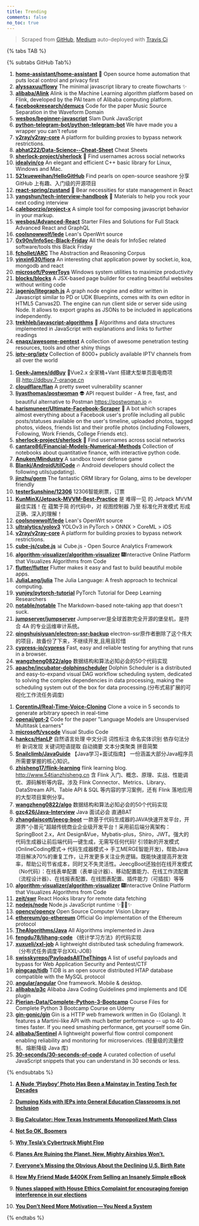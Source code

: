 ```yaml
---
title: Trending
comments: false
no_toc: true
---
```


> Scraped from [GitHub](https://github.com/trending), [Medium](https://medium.com/topic/popular)
auto-deployed with [Travis Ci](https://travis-ci.org/)

{% tabs TAB %}
<!-- tab GitHub -->
{% subtabs GitHub Tab%}
<!-- tab Daily -->
1. [**home-assistant/home-assistant**](https://github.com/home-assistant/home-assistant)
🏡 Open source home automation that puts local control and privacy first
2. [**alyssaxuu/flowy**](https://github.com/alyssaxuu/flowy)
The minimal javascript library to create flowcharts ✨
3. [**alibaba/Alink**](https://github.com/alibaba/Alink)
Alink is the Machine Learning algorithm platform based on Flink, developed by the PAI team of Alibaba computing platform.
4. [**facebookresearch/demucs**](https://github.com/facebookresearch/demucs)
Code for the paper Music Source Separation in the Waveform Domain
5. [**wesbos/beginner-javascript**](https://github.com/wesbos/beginner-javascript)
Slam Dunk JavaScript
6. [**python-telegram-bot/python-telegram-bot**](https://github.com/python-telegram-bot/python-telegram-bot)
We have made you a wrapper you can't refuse
7. [**v2ray/v2ray-core**](https://github.com/v2ray/v2ray-core)
A platform for building proxies to bypass network restrictions.
8. [**abhat222/Data-Science--Cheat-Sheet**](https://github.com/abhat222/Data-Science--Cheat-Sheet)
Cheat Sheets
9. [**sherlock-project/sherlock**](https://github.com/sherlock-project/sherlock)
🔎 Find usernames across social networks
10. [**idealvin/co**](https://github.com/idealvin/co)
An elegant and efficient C++ basic library for Linux, Windows and Mac.
11. [**521xueweihan/HelloGitHub**](https://github.com/521xueweihan/HelloGitHub)
Find pearls on open-source seashore 分享 GitHub 上有趣、入门级的开源项目
12. [**react-spring/zustand**](https://github.com/react-spring/zustand)
🐻 Bear necessities for state management in React
13. [**yangshun/tech-interview-handbook**](https://github.com/yangshun/tech-interview-handbook)
💯 Materials to help you rock your next coding interview
14. [**calebporzio/project-x**](https://github.com/calebporzio/project-x)
A simple tool for composing javascript behavior in your markup.
15. [**wesbos/Advanced-React**](https://github.com/wesbos/Advanced-React)
Starter Files and Solutions for Full Stack Advanced React and GraphQL
16. [**coolsnowwolf/lede**](https://github.com/coolsnowwolf/lede)
Lean's OpenWrt source
17. [**0x90n/InfoSec-Black-Friday**](https://github.com/0x90n/InfoSec-Black-Friday)
All the deals for InfoSec related software/tools this Black Friday
18. [**fchollet/ARC**](https://github.com/fchollet/ARC)
The Abstraction and Reasoning Corpus
19. [**yinxin630/fiora**](https://github.com/yinxin630/fiora)
An interesting chat application power by socket.io, koa, mongodb and react
20. [**microsoft/PowerToys**](https://github.com/microsoft/PowerToys)
Windows system utilities to maximize productivity
21. [**blocks/blocks**](https://github.com/blocks/blocks)
A JSX-based page builder for creating beautiful websites without writing code
22. [**jagenjo/litegraph.js**](https://github.com/jagenjo/litegraph.js)
A graph node engine and editor written in Javascript similar to PD or UDK Blueprints, comes with its own editor in HTML5 Canvas2D. The engine can run client side or server side using Node. It allows to export graphs as JSONs to be included in applications independently.
23. [**trekhleb/javascript-algorithms**](https://github.com/trekhleb/javascript-algorithms)
📝 Algorithms and data structures implemented in JavaScript with explanations and links to further readings
24. [**enaqx/awesome-pentest**](https://github.com/enaqx/awesome-pentest)
A collection of awesome penetration testing resources, tools and other shiny things
25. [**iptv-org/iptv**](https://github.com/iptv-org/iptv)
Collection of 8000+ publicly available IPTV channels from all over the world
<!-- endtab -->
<!-- tab Weekly -->
1. [**Geek-James/ddBuy**](https://github.com/Geek-James/ddBuy)
🎉Vue2.x 全家桶+Vant 搭建大型单页面电商项目.http://ddbuy.7-orange.cn
2. [**cloudflare/flan**](https://github.com/cloudflare/flan)
A pretty sweet vulnerability scanner
3. [**liyasthomas/postwoman**](https://github.com/liyasthomas/postwoman)
👽 API request builder - A free, fast, and beautiful alternative to Postman https://postwoman.io 🔥
4. [**harismuneer/Ultimate-Facebook-Scraper**](https://github.com/harismuneer/Ultimate-Facebook-Scraper)
🤖 A bot which scrapes almost everything about a Facebook user's profile including all public posts/statuses available on the user's timeline, uploaded photos, tagged photos, videos, friends list and their profile photos (including Followers, Following, Work Friends, College Friends etc).
5. [**sherlock-project/sherlock**](https://github.com/sherlock-project/sherlock)
🔎 Find usernames across social networks
6. [**cantaro86/Financial-Models-Numerical-Methods**](https://github.com/cantaro86/Financial-Models-Numerical-Methods)
Collection of notebooks about quantitative finance, with interactive python code.
7. [**Anuken/Mindustry**](https://github.com/Anuken/Mindustry)
A sandbox tower defense game
8. [**Blankj/AndroidUtilCode**](https://github.com/Blankj/AndroidUtilCode)
🔥 Android developers should collect the following utils(updating).
9. [**jinzhu/gorm**](https://github.com/jinzhu/gorm)
The fantastic ORM library for Golang, aims to be developer friendly
10. [**testerSunshine/12306**](https://github.com/testerSunshine/12306)
12306智能刷票，订票
11. [**KunMinX/Jetpack-MVVM-Best-Practice**](https://github.com/KunMinX/Jetpack-MVVM-Best-Practice)
是 难得一见 的 Jetpack MVVM 最佳实践！在 蕴繁于简 的代码中，对 视图控制器 乃至 标准化开发模式 形成正确、深入的理解！
12. [**coolsnowwolf/lede**](https://github.com/coolsnowwolf/lede)
Lean's OpenWrt source
13. [**ultralytics/yolov3**](https://github.com/ultralytics/yolov3)
YOLOv3 in PyTorch > ONNX > CoreML > iOS
14. [**v2ray/v2ray-core**](https://github.com/v2ray/v2ray-core)
A platform for building proxies to bypass network restrictions.
15. [**cube-js/cube.js**](https://github.com/cube-js/cube.js)
📊 Cube.js - Open Source Analytics Framework
16. [**algorithm-visualizer/algorithm-visualizer**](https://github.com/algorithm-visualizer/algorithm-visualizer)
🎆Interactive Online Platform that Visualizes Algorithms from Code
17. [**flutter/flutter**](https://github.com/flutter/flutter)
Flutter makes it easy and fast to build beautiful mobile apps.
18. [**JuliaLang/julia**](https://github.com/JuliaLang/julia)
The Julia Language: A fresh approach to technical computing.
19. [**yunjey/pytorch-tutorial**](https://github.com/yunjey/pytorch-tutorial)
PyTorch Tutorial for Deep Learning Researchers
20. [**notable/notable**](https://github.com/notable/notable)
The Markdown-based note-taking app that doesn't suck.
21. [**jumpserver/jumpserver**](https://github.com/jumpserver/jumpserver)
Jumpserver是全球首款完全开源的堡垒机，是符合 4A 的专业运维审计系统。
22. [**qingshuisiyuan/electron-ssr-backup**](https://github.com/qingshuisiyuan/electron-ssr-backup)
electron-ssr原作者删除了这个伟大的项目，故备份了下来，不继续开发,且用且珍惜
23. [**cypress-io/cypress**](https://github.com/cypress-io/cypress)
Fast, easy and reliable testing for anything that runs in a browser.
24. [**wangzheng0822/algo**](https://github.com/wangzheng0822/algo)
数据结构和算法必知必会的50个代码实现
25. [**apache/incubator-dolphinscheduler**](https://github.com/apache/incubator-dolphinscheduler)
Dolphin Scheduler is a distributed and easy-to-expand visual DAG workflow scheduling system, dedicated to solving the complex dependencies in data processing, making the scheduling system out of the box for data processing.(分布式易扩展的可视化工作流任务调度)
<!-- endtab -->
<!-- tab Monthly -->
1. [**CorentinJ/Real-Time-Voice-Cloning**](https://github.com/CorentinJ/Real-Time-Voice-Cloning)
Clone a voice in 5 seconds to generate arbitrary speech in real-time
2. [**openai/gpt-2**](https://github.com/openai/gpt-2)
Code for the paper "Language Models are Unsupervised Multitask Learners"
3. [**microsoft/vscode**](https://github.com/microsoft/vscode)
Visual Studio Code
4. [**hankcs/HanLP**](https://github.com/hankcs/HanLP)
自然语言处理 中文分词 词性标注 命名实体识别 依存句法分析 新词发现 关键词短语提取 自动摘要 文本分类聚类 拼音简繁
5. [**Snailclimb/JavaGuide**](https://github.com/Snailclimb/JavaGuide)
【Java学习+面试指南】 一份涵盖大部分Java程序员所需要掌握的核心知识。
6. [**zhisheng17/flink-learning**](https://github.com/zhisheng17/flink-learning)
flink learning blog. http://www.54tianzhisheng.cn 含 Flink 入门、概念、原理、实战、性能调优、源码解析等内容。涉及 Flink Connector、Metrics、Library、DataStream API、Table API & SQL 等内容的学习案例，还有 Flink 落地应用的大型项目案例分享。
7. [**wangzheng0822/algo**](https://github.com/wangzheng0822/algo)
数据结构和算法必知必会的50个代码实现
8. [**gzc426/Java-Interview**](https://github.com/gzc426/Java-Interview)
Java 面试必会 直通BAT
9. [**zhangdaiscott/jeecg-boot**](https://github.com/zhangdaiscott/jeecg-boot)
一款基于代码生成器的JAVA快速开发平台，开源界“小普元”超越传统商业企业级开发平台！采用前后端分离架构：SpringBoot 2.x，Ant Design&Vue，Mybatis-plus，Shiro，JWT。强大的代码生成器让前后端代码一键生成，无需写任何代码! 引领新的开发模式(OnlineCoding模式-> 代码生成器模式-> 手工MERGE智能开发)，帮助Java项目解决70%的重复工作，让开发更多关注业务逻辑。既能快速提高开发效率，帮助公司节省成本，同时又不失灵活性。JeecgBoot还独创在线开发模式（No代码）：在线表单配置（表单设计器）、移动配置能力、在线工作流配置（流程设计器）、在线报表配置、在线图表配置、插件能力（可插拔）等等
10. [**algorithm-visualizer/algorithm-visualizer**](https://github.com/algorithm-visualizer/algorithm-visualizer)
🎆Interactive Online Platform that Visualizes Algorithms from Code
11. [**zeit/swr**](https://github.com/zeit/swr)
React Hooks library for remote data fetching
12. [**nodejs/node**](https://github.com/nodejs/node)
Node.js JavaScript runtime ✨🐢🚀✨
13. [**opencv/opencv**](https://github.com/opencv/opencv)
Open Source Computer Vision Library
14. [**ethereum/go-ethereum**](https://github.com/ethereum/go-ethereum)
Official Go implementation of the Ethereum protocol
15. [**TheAlgorithms/Java**](https://github.com/TheAlgorithms/Java)
All Algorithms implemented in Java
16. [**fengdu78/lihang-code**](https://github.com/fengdu78/lihang-code)
《统计学习方法》的代码实现
17. [**xuxueli/xxl-job**](https://github.com/xuxueli/xxl-job)
A lightweight distributed task scheduling framework.（分布式任务调度平台XXL-JOB）
18. [**swisskyrepo/PayloadsAllTheThings**](https://github.com/swisskyrepo/PayloadsAllTheThings)
A list of useful payloads and bypass for Web Application Security and Pentest/CTF
19. [**pingcap/tidb**](https://github.com/pingcap/tidb)
TiDB is an open source distributed HTAP database compatible with the MySQL protocol
20. [**angular/angular**](https://github.com/angular/angular)
One framework. Mobile & desktop.
21. [**alibaba/p3c**](https://github.com/alibaba/p3c)
Alibaba Java Coding Guidelines pmd implements and IDE plugin
22. [**Pierian-Data/Complete-Python-3-Bootcamp**](https://github.com/Pierian-Data/Complete-Python-3-Bootcamp)
Course Files for Complete Python 3 Bootcamp Course on Udemy
23. [**gin-gonic/gin**](https://github.com/gin-gonic/gin)
Gin is a HTTP web framework written in Go (Golang). It features a Martini-like API with much better performance -- up to 40 times faster. If you need smashing performance, get yourself some Gin.
24. [**alibaba/Sentinel**](https://github.com/alibaba/Sentinel)
A lightweight powerful flow control component enabling reliability and monitoring for microservices. (轻量级的流量控制、熔断降级 Java 库)
25. [**30-seconds/30-seconds-of-code**](https://github.com/30-seconds/30-seconds-of-code)
A curated collection of useful JavaScript snippets that you can understand in 30 seconds or less.
<!-- endtab -->
{% endsubtabs %}
<!-- endtab --><!-- tab Medium -->
1. [**A Nude ‘Playboy’ Photo Has Been a Mainstay in Testing Tech for Decades**](https://onezero.medium.com/a-nude-playboy-photo-has-been-a-mainstay-in-testing-tech-for-decades-b8cdb434dce1?source=topic_page---------------------------20)

2. [**Dumping Kids with IEPs into General Education Classrooms is not Inclusion**](https://medium.com/age-of-awareness/dumping-kids-with-ieps-into-general-education-classrooms-is-not-inclusion-2874f0f657c1?source=topic_page---------0------------------1)

3. [**Big Calculator: How Texas Instruments Monopolized Math Class**](https://gen.medium.com/big-calculator-how-texas-instruments-monopolized-math-class-67ee165045dc?source=topic_page---------1------------------1)

4. [**Not So OK, Boomers**](https://medium.com/pulpmag/not-so-ok-boomers-86d51b7d20?source=topic_page---------2------------------1)

5. [**Why Tesla’s Cybertruck Might Flop**](https://onezero.medium.com/why-teslas-cybertruck-might-flop-58284683e781?source=topic_page---------4------------------1)

6. [**Planes Are Ruining the Planet. New, Mighty Airships Won’t.**](https://onezero.medium.com/planes-are-ruining-the-planet-new-mighty-airships-wont-d8eb39418acc?source=topic_page---------5------------------1)

7. [**Everyone’s Missing the Obvious About the Declining U.S. Birth Rate**](https://gen.medium.com/everyones-missing-the-obvious-when-it-comes-to-the-declining-u-s-birth-rate-679abebb854b?source=topic_page---------6------------------1)

8. [**How My Friend Made $400K From Selling an Insanely Simple eBook**](https://medium.com/better-marketing/how-my-friend-made-400k-from-selling-an-insanely-simple-ebook-3c40ad6a5bb8?source=topic_page---------7------------------1)

9. [**Nunes slapped with House Ethics Complaint for encouraging foreign interference in our elections**](https://medium.com/@TheDemCoalition/nunes-slapped-with-house-ethics-complaint-for-encouraging-foreign-interference-in-our-elections-9bc44abcc826?source=topic_page---------8------------------1)

10. [**You Don’t Need More Motivation — You Need a System**](https://forge.medium.com/you-dont-need-more-motivation-you-need-a-system-84f4bf12c4bb?source=topic_page---------9------------------1)

<!-- endtab -->
{% endtabs %}
